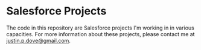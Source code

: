 # Salesforce Projects

The code in this repository are Salesforce projects I'm working in in various capacities. For more information about these projects, please contact me at justin.p.dove@gmail.com.
